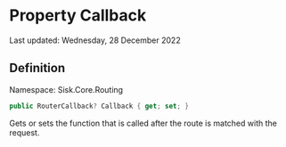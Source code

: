 # Property Callback
Last updated: Wednesday, 28 December 2022

## Definition
Namespace: Sisk.Core.Routing

```csharp
public RouterCallback? Callback { get; set; }
```

Gets or sets the function that is called after the route is matched with the request.

